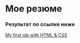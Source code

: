 # Мое резюме
### Результат по ссылке ниже 

[My first job with HTML & CSS](https://pavelpekarski.github.io/resume/)
